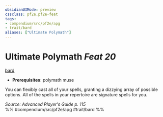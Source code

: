 ```yaml
---
obsidianUIMode: preview
cssclass: pf2e,pf2e-feat
tags:
- compendium/src/pf2e/apg
- trait/bard
aliases: ["Ultimate Polymath"]
---
```

# Ultimate Polymath  *Feat 20*  
[bard](Reference/Rules/Traits/bard.md "Bard Class Trait")  

- **Prerequisites**: polymath muse

You can flexibly cast all of your spells, granting a dizzying array of possible options. All of the spells in your repertoire are signature spells for you.

*Source: Advanced Player's Guide p. 115*  
%% #compendium/src/pf2e/apg #trait/bard %%